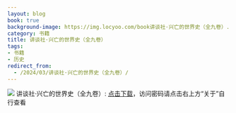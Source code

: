 ```yaml
---
layout: blog
book: true
background-image: https://img.locyoo.com/book讲谈社·兴亡的世界史（全九卷）.jpg
category: 书籍
title: 讲谈社·兴亡的世界史（全九卷）
tags:
- 书籍
- 历史
redirect_from:
  - /2024/03/讲谈社·兴亡的世界史（全九卷）/
---
```

![](https://img.locyoo.com/book讲谈社·兴亡的世界史（全九卷）.jpg)
讲谈社·兴亡的世界史（全九卷）: <a name = "ref1" href="https://url18.ctfile.com/f/50983618-1055288095-15f80e?p=3619">点击下载</a>，访问密码请点击右上方“关于”自行查看